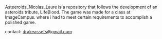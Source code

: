 Asteeroids_Nicolas_Laure is a repository that follows the development of an asteroids tribute, LifeBlood.
The game was made for a class at ImageCampus. where i had to meet certain requirements to accomplish a polished game.

contact: drakeassets@gmail.com